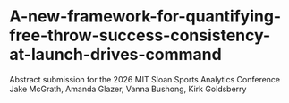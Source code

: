 # A-new-framework-for-quantifying-free-throw-success-consistency-at-launch-drives-command
Abstract submission for the 2026 MIT Sloan Sports Analytics Conference \
Jake McGrath, Amanda Glazer, Vanna Bushong, Kirk Goldsberry
